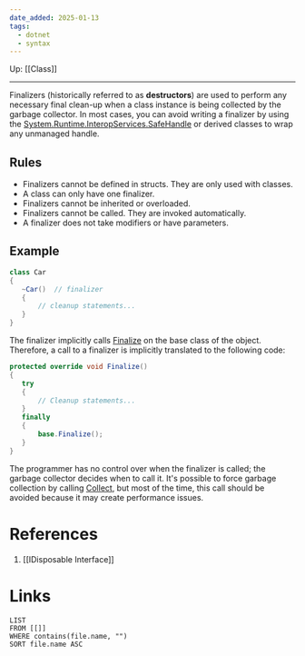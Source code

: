 ```yaml
---
date_added: 2025-01-13
tags:
  - dotnet
  - syntax
---
```

Up: [[Class]]
___
Finalizers (historically referred to as **destructors**) are used to perform any necessary final clean-up when a class instance is being collected by the garbage collector. In most cases, you can avoid writing a finalizer by using the [System.Runtime.InteropServices.SafeHandle](https://learn.microsoft.com/en-us/dotnet/api/system.runtime.interopservices.safehandle) or derived classes to wrap any unmanaged handle.

## Rules
- Finalizers cannot be defined in structs. They are only used with classes.
- A class can only have one finalizer.
- Finalizers cannot be inherited or overloaded.
- Finalizers cannot be called. They are invoked automatically.
- A finalizer does not take modifiers or have parameters.
## Example
 ```csharp
 class Car
{
    ~Car()  // finalizer
    {
        // cleanup statements...
    }
}
 ```
The finalizer implicitly calls [Finalize](https://learn.microsoft.com/en-us/dotnet/api/system.object.finalize) on the base class of the object. Therefore, a call to a finalizer is implicitly translated to the following code:

 ```csharp
 protected override void Finalize()
{
    try
    {
        // Cleanup statements...
    }
    finally
    {
        base.Finalize();
    }
}
 ```
The programmer has no control over when the finalizer is called; the garbage collector decides when to call it. It's possible to force garbage collection by calling [Collect](https://learn.microsoft.com/en-us/dotnet/api/system.gc.collect), but most of the time, this call should be avoided because it may create performance issues.
# References
 1. [[IDisposable Interface]]
# Links
```dataview
LIST
FROM [[]]
WHERE contains(file.name, "")
SORT file.name ASC
```
